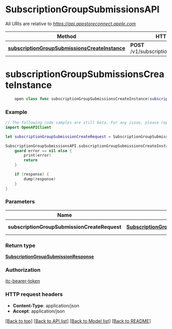 # SubscriptionGroupSubmissionsAPI

All URIs are relative to *https://api.appstoreconnect.apple.com*

Method | HTTP request | Description
------------- | ------------- | -------------
[**subscriptionGroupSubmissionsCreateInstance**](SubscriptionGroupSubmissionsAPI.md#subscriptiongroupsubmissionscreateinstance) | **POST** /v1/subscriptionGroupSubmissions | 


# **subscriptionGroupSubmissionsCreateInstance**
```swift
    open class func subscriptionGroupSubmissionsCreateInstance(subscriptionGroupSubmissionCreateRequest: SubscriptionGroupSubmissionCreateRequest, completion: @escaping (_ data: SubscriptionGroupSubmissionResponse?, _ error: Error?) -> Void)
```



### Example
```swift
// The following code samples are still beta. For any issue, please report via http://github.com/OpenAPITools/openapi-generator/issues/new
import OpenAPIClient

let subscriptionGroupSubmissionCreateRequest = SubscriptionGroupSubmissionCreateRequest(data: SubscriptionGroupSubmissionCreateRequest_data(type: "type_example", relationships: SubscriptionGroupLocalizationCreateRequest_data_relationships(subscriptionGroup: SubscriptionGroupLocalizationCreateRequest_data_relationships_subscriptionGroup(data: App_relationships_subscriptionGroups_data_inner(type: "type_example", id: "id_example"))))) // SubscriptionGroupSubmissionCreateRequest | SubscriptionGroupSubmission representation

SubscriptionGroupSubmissionsAPI.subscriptionGroupSubmissionsCreateInstance(subscriptionGroupSubmissionCreateRequest: subscriptionGroupSubmissionCreateRequest) { (response, error) in
    guard error == nil else {
        print(error)
        return
    }

    if (response) {
        dump(response)
    }
}
```

### Parameters

Name | Type | Description  | Notes
------------- | ------------- | ------------- | -------------
 **subscriptionGroupSubmissionCreateRequest** | [**SubscriptionGroupSubmissionCreateRequest**](SubscriptionGroupSubmissionCreateRequest.md) | SubscriptionGroupSubmission representation | 

### Return type

[**SubscriptionGroupSubmissionResponse**](SubscriptionGroupSubmissionResponse.md)

### Authorization

[itc-bearer-token](../README.md#itc-bearer-token)

### HTTP request headers

 - **Content-Type**: application/json
 - **Accept**: application/json

[[Back to top]](#) [[Back to API list]](../README.md#documentation-for-api-endpoints) [[Back to Model list]](../README.md#documentation-for-models) [[Back to README]](../README.md)

